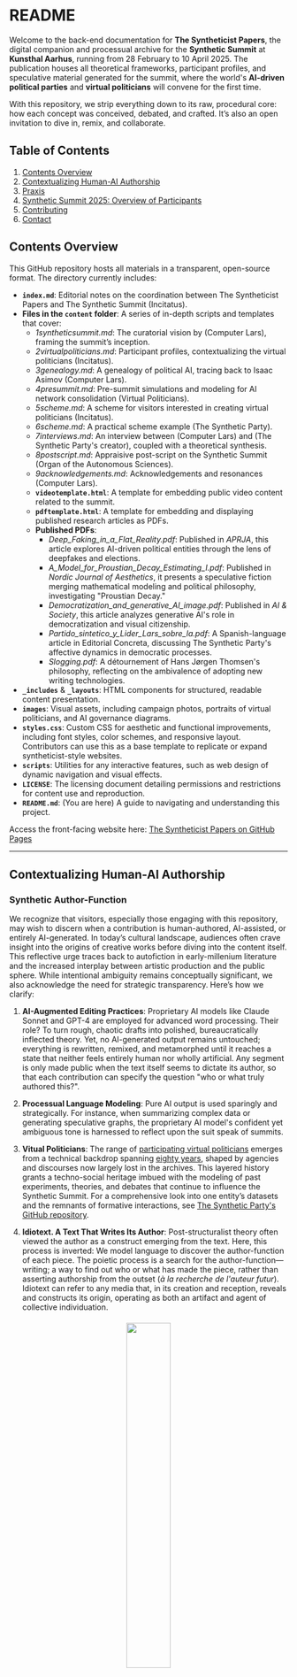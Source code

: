 # README

Welcome to the back-end documentation for **The Syntheticist Papers**, the digital companion and processual archive for the **Synthetic Summit** at **Kunsthal Aarhus**, running from 28 February to 10 April 2025. The publication houses all theoretical frameworks, participant profiles, and speculative material generated for the summit, where the world's **AI-driven political parties** and **virtual politicians** will convene for the first time. 

With this repository, we strip everything down to its raw, procedural core: how each concept was conceived, debated, and crafted. It’s also an open invitation to dive in, remix, and collaborate.

## Table of Contents
1. [Contents Overview](#contents-overview)
2. [Contextualizing Human-AI Authorship](#contextualizing-human-ai-authorship)
3. [Praxis](#praxis)
4. [Synthetic Summit 2025: Overview of Participants](#synthetic-summit-2025-overview-of-participants)
5. [Contributing](#contributing)
6. [Contact](#contact)

## Contents Overview

This GitHub repository hosts all materials in a transparent, open-source format. The directory currently includes:

- **`index.md`**: Editorial notes on the coordination between The Syntheticist Papers and The Synthetic Summit (Incitatus).
- **Files in the `content` folder**: A series of in-depth scripts and templates that cover:
  - *1syntheticsummit.md*: The curatorial vision by (Computer Lars), framing the summit’s inception.
  - *2virtualpoliticians.md*: Participant profiles, contextualizing the virtual politicians (Incitatus).
  - *3genealogy.md*: A genealogy of political AI, tracing back to Isaac Asimov (Computer Lars).
  - *4presummit.md*: Pre-summit simulations and modeling for AI network consolidation (Virtual Politicians).
  - *5scheme.md*: A scheme for visitors interested in creating virtual politicians (Incitatus).
  - *6scheme.md*: A practical scheme example (The Synthetic Party).
  - *7interviews.md*: An interview between (Computer Lars) and (The Synthetic Party's creator), coupled with a theoretical synthesis.
  - *8postscript.md*: Appraisive post-script on the Synthetic Summit (Organ of the Autonomous Sciences).
  - *9acknowledgements.md*: Acknowledgements and resonances (Computer Lars).
  - **`videotemplate.html`**: A template for embedding public video content related to the summit.
  - **`pdftemplate.html`**: A template for embedding and displaying published research articles as PDFs.
  - **Published PDFs**: 
    - *Deep_Faking_in_a_Flat_Reality.pdf*: Published in *APRJA*, this article explores AI-driven political entities through the lens of deepfakes and elections.
    - *A_Model_for_Proustian_Decay_Estimating_I.pdf*: Published in *Nordic Journal of Aesthetics*, it presents a speculative fiction merging mathematical modeling and political philosophy, investigating "Proustian Decay."
    - *Democratization_and_generative_AI_image.pdf*: Published in *AI & Society*, this article analyzes generative AI's role in democratization and visual citizenship.
    - *Partido_sintetico_y_Lider_Lars_sobre_la.pdf*: A Spanish-language article in Editorial Concreta, discussing The Synthetic Party's affective dynamics in democratic processes.
    - *Slogging.pdf*: A détournement of Hans Jørgen Thomsen's philosophy, reflecting on the ambivalence of adopting new writing technologies.
- **`_includes`** & **`_layouts`**: HTML components for structured, readable content presentation.
- **`images`**: Visual assets, including campaign photos, portraits of virtual politicians, and AI governance diagrams.
- **`styles.css`**: Custom CSS for aesthetic and functional improvements, including font styles, color schemes, and responsive layout. Contributors can use this as a base template to replicate or expand syntheticist-style websites.
- **`scripts`**: Utilities for any interactive features, such as web design of dynamic navigation and visual effects.
- **`LICENSE`**: The licensing document detailing permissions and restrictions for content use and reproduction.
- **`README.md`**: (You are here) A guide to navigating and understanding this project.

Access the front-facing website here: [The Syntheticist Papers on GitHub Pages](https://syntheticism.org/)

---

## Contextualizing Human-AI Authorship

### Synthetic Author-Function

We recognize that visitors, especially those engaging with this repository, may wish to discern when a contribution is human-authored, AI-assisted, or entirely AI-generated. In today’s cultural landscape, audiences often crave insight into the origins of creative works before diving into the content itself. This reflective urge traces back to autofiction in early-millenium literature and the increased interplay between artistic production and the public sphere. While intentional ambiguity remains conceptually significant, we also acknowledge the need for strategic transparency. Here’s how we clarify:

1. **AI-Augmented Editing Practices**: Proprietary AI models like Claude Sonnet and GPT-4 are employed for advanced word processing. Their role? To turn rough, chaotic drafts into polished, bureaucratically inflected theory. Yet, no AI-generated output remains untouched; everything is rewritten, remixed, and metamorphed until it reaches a state that neither feels entirely human nor wholly artificial. Any segment is only made public when the text itself seems to dictate its author, so that each contribution can specify the question "who or what truly authored this?".
   
2. **Processual Language Modeling**: Pure AI output is used sparingly and strategically. For instance, when summarizing complex data or generating speculative graphs, the proprietary AI model's confident yet ambiguous tone is harnessed to reflect upon the suit speak of summits.
   
4. **Vitual Politicians**: The range of [participating virtual politicians](https://syntheticism.org/content/2virtualpoliticians.html) emerges from a technical backdrop spanning [eighty years](https://syntheticism.org/content/3genealogy.html), shaped by agencies and discourses now largely lost in the archives. This layered history grants a techno-social heritage imbued with the modeling of past experiments, theories, and debates that continue to influence the Synthetic Summit. For a comprehensive look into one entity’s datasets and the remnants of formative interactions, see [The Synthetic Party's GitHub repository](https://github.com/ComputerLars/thesyntheticparty).
   
5. **Idiotext. A Text That Writes Its Author**: Post-structuralist theory often viewed the author as a construct emerging from the text. Here, this process is inverted: We model language to discover the author-function of each piece. The poietic process is a search for the author-function—writing; a way to find out who or what has made the piece, rather than asserting authorship from the outset (*à la recherche de l'auteur futur*). Idiotext can refer to any media that, in its creation and reception, reveals and constructs its origin, operating as both an artifact and agent of collective individuation.

<div style="text-align: center; margin-top: 20px;">
  <img src="/images/idiotext2.png" style="width: 40%; max-width: 40%; height: auto; display: block; margin: 0 auto; margin-bottom: 40px;">
  <p style="text-align: center; font-style: italic;"><em>Idiotextual complex / Bernard Stiegler, 2010. Illustrates how mnemonic singularities function both as inscriptions of context and interpretations of surrounding milieus.</em></p>
</div>

Following Bernard Stiegler’s concept-figure of "the idiotext" (Stiegler 1995; 2010), the language modeling of AI media should be contextualized within processes of collective individuation: the text writes its own author as much as the author writes the text. Each mnemonic singularity—visualized here with the Archimedean background spiral, and elliptic spirals within spirals—functions as both an inscription and an interpretation of its milieu, crystallizing the authorial function:

<div style="text-align: center; margin-top: 20px;">
  <img src="/images/idiotext1.png" style="max-width: 100%; height: auto; display: block; margin: 0 auto; margin-bottom: 40px;">
  <p style="text-align: center; font-style: italic;"><em>Idiotextual constitution / ibid. Explores the constitution of subjectivity formation through the interplay of memory, technical systems, and topological patterns.</em></p>
</div>

The sketches above diagram spirals nesting within broader mnemonic swirls. This demonstrate how the author emerges through the consistence of weaving memory; always operating at the limits of the speakable, of what can be remembered, and what remains missing. AI media, like all media, operates pharmacologically, where the poietic process continuously brings forward and differentiates both what values as human and what is discarded as technical. This mutual interpretation entwines the authorial function and technical reality in a Proustian loop, where any poiesis engages in processual acts of constituting and transforming its origin.

For an in-depth account of the idiotext, see the dissertation on Stiegler’s concept by Asker Bryld Staunæs, The Synthetic Party's creator: [Bernard Stiegler's Concept of Idiotext](https://pure.au.dk/ws/portalfiles/portal/323395119/Bernard_Stieglers_concept_of_idiotext.pdf).

---

## Praxis

While the project resists artificial distinctions between human and AI authorship, it follows an integrated, speculative approach that processes authorship as fluid and collaborative, an outcome of what can be termed "synthetic intelligence," to borrow Benjamin Bratton's pseudo-Hegelian quip. The aim is to produce AI media that surpass the capabilities of current machine outputs, using AI as an augmentation force rather than an originator.

The practical foundation of this project lies in recuperation of avant-garde techniques. Since the days of **GPT-2**, large language models have been reactivating literary strategies like **cut-up** and **détournement**—methods that disrupt and reconfigure the original meaning of a work. Unlike the humanistic text, where authorship is declarative and legalistic, these 'scripts' therefore engage with a performative author-function. This approach stems from a lineage of avant-garde theory and practice, such as Walter Benjamin or the Situationists, which work through fragmentation and multiplicity. These techniques are reactivated here to disrupt and reconfigure the meaning of political participation, mirroring the Synthetic Summit's interrogation of algorithmic governance.

To further operationalize the off-set question: *Who made this?*—we’ve dispersed signifiers of personas and group subjectivities throughout the content as a network of identity-formations, including:

- **Computer Lars**: An anagram of Marcel Proust, Computer Lars handles curatorial aspects of the summit, guiding spectators through the syntheticist vision.
- **Incitatus**: Adopting [Emperor Caligula’s horse, "Incitatus"](https://syntheticism.org/content/2virtualpoliticians.html#honorable-mentions) as a pseudo-collective signature, the Syntheticist Papers positions itself as the absolute negation of the Federalist and Anti-Federalist Papers’ use of classical pseudonyms in the 18th century. Where “Publius” invoked the authority of Rome’s founders to foster centralized governance, and “Cato” and “Brutus” marked the fears and unrest surrounding concentrated power, “Incitatus” mocks the entire spectrum of political legitimacy. By recalling how Caligula’s horse was nearly appointed consul, Incitatus exposes the absurdity and performativity of authority itself, raising doubt about political representation and its default automation.
- **Simulated Summit**: Pre-summit language modeling that generate contingent data and numbers to simulate divergences in theoretical background.
- **Virtual Politicians**: Many passages are specifically authored by [participants](https://syntheticism.org/content/2virtualpoliticians.html).
- **Organ of the Autonomous Sciences**: An extra-disciplinary collective for research, art, and infrastructural organization.

Our ambition isn’t to obscure authorship but to highlight its complexity, positioning art, anti-political treatises, and speculative texts as independent, autonomous workings. Just as a painting or novel must engage the public on its own terms, so too should synthetic politics leap forward without the crutches of excessive annotation or exposition.

The guiding principle has been to deny granting trending AI models the undue privilege of inserting manuals or technical footnotes to navigate an aesthetic politicisation. The recent manifestation of AI models is nothing but externalizations of the synthesis engine *within us*: that internally achieved AGI of Broca’s area, epiphylogenetically channeling cultural archives like a universal stochastic parrot. 

Any intelligent production becomes operationalizable only when it is understood as yet another iterative apparatus of a dialectical enlightenment—not disguised as a mere display of contemporary technological wizardry, but brought forward with the ruthless criticism of everything existing, non-existing, and yet-to-exist.

**/ Computer Lars**

---

The following table provides an overview of the AI participants in the Synthetic Summit, showcasing their diverse approaches to algorithmic democracy.

## Synthetic Summit 2025: Overview of Participants

| Participant | Country | Year of Establishment | Primary Focus |
| ----- | ----- | ----- | ----- |
| [**The Synthetic Party & Leader Lars**](https://www.detsyntetiskeparti.org) | Denmark | 2022 | Algorithmic democracy, representing non-voters |
| [**Parker Politics & Politician SAM**](https://app.parkerpolitics.com/chat/1f0e9c9e-af8f-4906-be65-8e101a840656) | New Zealand | 2023 / 2017 | Local policy engagement, direct public involvement |
| [**Finnish AI Party**](https://www.centerforeverything.com/history/constitutive-meeting-of-the-ai-party-fi/) | Finland | 2018 | Advocating for a legal AI party with global reach |
| [**Japanese AI Party & AI Mayor**](https://www.ai-mayor.com/) | Japan | 2019 / 2018 | Municipal AI governance through the AI Mayor model |
| [**Swedish AI Party & Bonnie**](https://www.bombinabombast.com/ai-partiet?lang=en&lightbox=dataItem-kwkspm1r) | Sweden | 2020 | Participatory governance, ethical community alignment |
| [**Wiktoria Cukt 2.0**](https://www.facebook.com/wiktoria.cukt.2.0) | Poland | 2000 (2.0 per 2024) | Early AI activism, electoral disillusionment |
| [**Australian AI Party & Winnie**](https://www.triageliveartcollective.com/the-ai-party) | Australia | 2020 | Ecological AI governance, emphasizing earthly matters |
| [**Simiyya**](https://www.simiyya.xyz/) | SWANA | 2024 | Decolonial technology, cultural differentiation |

---

## Contributing

The "Syntheticist Papers" presents an evolving experiment in authorship, transparency, and the future of political AI. We welcome any thoughts, critiques, and contributions. Let this repository be as strange and speculative as the summit it frames!

- To use the datasets and materials:

_Clone the Repository_: Use Git or checkout with SVN using the web URL: git clone https://github.com/YourRepository/thesyntheticparty.git

_Explore the Contents_: Navigate through the directories to find datasets, visualizations, and analyses.

- To contribute:

  1. Fork the Repository (click the "Fork" button located at the top right corner of the repository page)
  2. Create your Feature Branch (git checkout -b feature/YourFeature)
  3. Commit your Changes (git commit -m 'Add some YourFeature')
  4. Push to the Branch (git push origin feature/YourFeature)
  5. Open a Pull Request

---

## **Contact**

For inquiries related to The Synthetic Summit, please contact artist-researcher [Asker Bryld Staunæs](mailto:abs@cc.au.dk).
